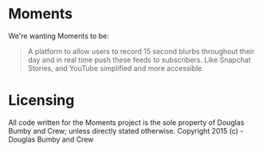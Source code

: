 # Moments

We're wanting Moments to be:
> A platform to allow users to record 15 second blurbs throughout their day and in real time push these feeds to subscribers. Like Snapchat Stories, and YouTube simplified and more accessible.

# Licensing

All code written for the Moments project is the sole property of Douglas Bumby and Crew; unless directly stated otherwise.
Copyright 2015 (c) - Douglas Bumby and Crew
